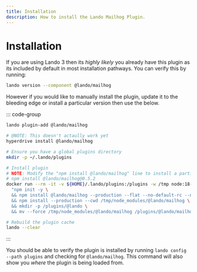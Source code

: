 ```yaml
---
title: Installation
description: How to install the Lando Mailhog Plugin.
---
```


# Installation

If you are using Lando 3 then its *highly likely* you already have this plugin as its included by default in most installation pathways. You can verify this by running:

```sh
lando version --component @lando/mailhog
```

However if you would like to manually install the plugin, update it to the bleeding edge or install a particular version then use the below.

::: code-group
```sh [lando 3.21+]
lando plugin-add @lando/mailhog
```

```sh [hyperdrive]
# @NOTE: This doesn't actaully work yet
hyperdrive install @lando/mailhog
```

```sh [docker]
# Ensure you have a global plugins directory
mkdir -p ~/.lando/plugins

# Install plugin
# NOTE: Modify the "npm install @lando/mailhog" line to install a particular version eg
# npm install @lando/mailhog@0.5.2
docker run --rm -it -v ${HOME}/.lando/plugins:/plugins -w /tmp node:18-alpine sh -c \
  "npm init -y \
  && npm install @lando/mailhog --production --flat --no-default-rc --no-lockfile --link-duplicates \
  && npm install --production --cwd /tmp/node_modules/@lando/mailhog \
  && mkdir -p /plugins/@lando \
  && mv --force /tmp/node_modules/@lando/mailhog /plugins/@lando/mailhog"

# Rebuild the plugin cache
lando --clear
```
:::

You should be able to verify the plugin is installed by running `lando config --path plugins` and checking for `@lando/mailhog`. This command will also show you _where_ the plugin is being loaded from.
